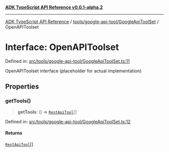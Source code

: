 [**ADK TypeScript API Reference v0.0.1-alpha.2**](../../../../README.md)

***

[ADK TypeScript API Reference](../../../../modules.md) / [tools/google-api-tool/GoogleApiToolSet](../README.md) / OpenAPIToolset

# Interface: OpenAPIToolset

Defined in: [src/tools/google-api-tool/GoogleApiToolSet.ts:11](https://github.com/njraladdin/adk-typescript/blob/main/src/tools/google-api-tool/GoogleApiToolSet.ts#L11)

OpenAPIToolset interface (placeholder for actual implementation)

## Properties

### getTools()

> **getTools**: () => [`RestApiTool`](../../GoogleApiTool/interfaces/RestApiTool.md)[]

Defined in: [src/tools/google-api-tool/GoogleApiToolSet.ts:12](https://github.com/njraladdin/adk-typescript/blob/main/src/tools/google-api-tool/GoogleApiToolSet.ts#L12)

#### Returns

[`RestApiTool`](../../GoogleApiTool/interfaces/RestApiTool.md)[]
